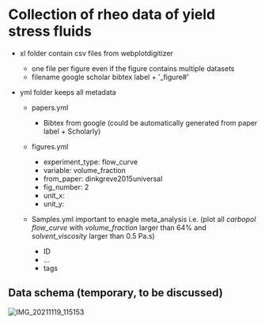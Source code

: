 # Collection of rheo data of yield stress fluids

* xl folder contain csv files from webplotdigitizer
  * one file per figure even if the figure contains multiple datasets
  * filename google scholar bibtex label + '_figure#'

* yml folder keeps all metadata
  * papers.yml
    * Bibtex from google (could be automatically generated from paper label + Scholarly)

  * figures.yml
    * experiment_type: flow_curve
    * variable: volume_fraction
    * from_paper: dinkgreve2015universal
    * fig_number: 2
    * unit_x: 
    * unit_y:

  * Samples.yml important to enagle meta_analysis i.e. (plot all *carbopol* *flow_curve* with *volume_fraction* larger than 64% and *solvent_viscosity* larger than 0.5 Pa.s)
    * ID
    * ...
    * tags

## Data schema (temporary, to be discussed)

![IMG_20211119_115153](https://user-images.githubusercontent.com/16650466/142611930-bd6be6bc-3b95-4c5a-8a69-3045f3590be8.jpg)
